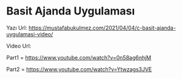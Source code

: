 # Basit Ajanda Uygulaması

Yazı Url: https://mustafabukulmez.com/2021/04/04/c-basit-ajanda-uygulamasi-video/

Video Url:

Part1 = https://www.youtube.com/watch?v=0n58ag6nhjM

Part2 = https://www.youtube.com/watch?v=Ytwzags3JVE
